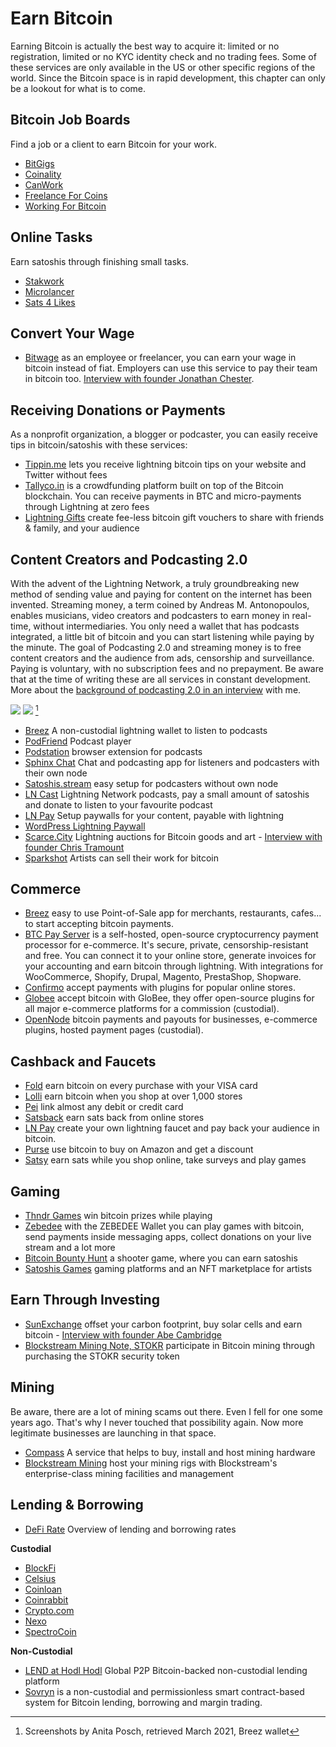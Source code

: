 # Earn Bitcoin
Earning Bitcoin is actually the best way to acquire it: limited or no registration, limited or no KYC identity check and no trading fees. Some of these services are only available in the US or other specific regions of the world. Since the Bitcoin space is in rapid development, this chapter can only be a lookout for what is to come.

## Bitcoin Job Boards
Find a job or a client to earn Bitcoin for your work.
* [BitGigs](https://bitgigs.com/)
* [Coinality](https://coinality.com/)
* [CanWork](https://www.canwork.io/)
* [Freelance For Coins](https://freelanceforcoins.com/projects)
* [Working For Bitcoin](https://workingforbitcoins.com/)

## Online Tasks
Earn satoshis through finishing small tasks.
* [Stakwork](https://stakwork.com)
* [Microlancer](https://microlancer.io/)
* [Sats 4 Likes](https://kriptode.com/satsforlikes/index.html)

## Convert Your Wage
* [Bitwage](https://www.bitwage.com/) as an employee or freelancer, you can earn your wage in bitcoin instead of fiat. Employers can use this service to pay their team in bitcoin too. [Interview with founder Jonathan Chester](https://anita.link/106).

## Receiving Donations or Payments
As a nonprofit organization, a blogger or podcaster, you can easily receive tips in bitcoin/satoshis with these services:

* [Tippin.me](https://tippin.me/) lets you receive lightning bitcoin tips on your website and Twitter without fees
* [Tallyco.in](https://tallyco.in/) is a crowdfunding platform built on top of the Bitcoin blockchain. You can receive payments in BTC and micro-payments through Lightning at zero fees
* [Lightning Gifts](https://lightning.gifts/) create fee-less bitcoin gift vouchers to share with friends & family, and your audience

## Content Creators and Podcasting 2.0
With the advent of the Lightning Network, a truly groundbreaking new method of sending value and paying for content on the internet has been invented. Streaming money, a term coined by Andreas M. Antonopoulos, enables musicians, video creators and podcasters to earn money in real-time, without intermediaries. You only need a wallet that has podcasts integrated, a little bit of bitcoin and you can start listening while paying by the minute. The goal of Podcasting 2.0 and streaming money is to free content creators and the audience from ads, censorship and surveillance. Paying is voluntary, with no subscription fees and no prepayment. Be aware that at the time of writing these are all services in constant development. More about the [background of podcasting 2.0 in an interview](https://anita.link/pod2) with me.

![](resources/_breez-podcast.png)
![](resources/_breez-podcast-boost.png) [^78]

* [Breez](https://breez.technology/) A non-custodial lightning wallet to listen to podcasts
* [PodFriend](https://web.podfriend.com/) Podcast player
* [Podstation](https://podstation.github.io/) browser extension for podcasts
* [Sphinx Chat](https://sphinx.chat/) Chat and podcasting app for listeners and podcasters with their own node
* [Satoshis.stream](https://satoshis.stream/) easy setup for podcasters without own node
* [LN Cast](https://lncast.com/) Lightning Network podcasts, pay a small amount of satoshis and donate to listen to your favourite podcast
* [LN Pay](https://lnpay.co/) Setup paywalls for your content, payable with lightning
* [WordPress Lightning Paywall](https://lightning-paywall.coincharge.io/)
* [Scarce.City](https://scarce.city/) Lightning auctions for Bitcoin goods and art - [Interview with founder Chris Tramount](https://anita.link/91)
* [Sparkshot](https://sparkshot.io/) Artists can sell their work for bitcoin

## Commerce
* [Breez](https://breez.technology/#business) easy to use Point-of-Sale app for merchants, restaurants, cafes... to start accepting bitcoin payments.
* [BTC Pay Server](https://btcpayserver.org/) is a self-hosted, open-source cryptocurrency payment processor for e-commerce. It's secure, private, censorship-resistant and free. You can connect it to your online store, generate invoices for your accounting and earn bitcoin through lightning. With integrations for WooCommerce, Shopify, Drupal, Magento, PrestaShop, Shopware.
* [Confirmo](https://confirmo.net/) accept payments with plugins for popular online stores.
* [Globee](https://globee.com/) accept bitcoin with GloBee, they offer open-source plugins for all major e-commerce platforms for a commission (custodial).
* [OpenNode](https://www.opennode.com/) bitcoin payments and payouts for businesses, e-commerce plugins, hosted payment pages (custodial).

## Cashback and Faucets
* [Fold](https://foldapp.com/) earn bitcoin on every purchase with your VISA card
* [Lolli](https://www.lolli.com/) earn bitcoin when you shop at over 1,000 stores
* [Pei](https://getpei.com/) link almost any debit or credit card
* [Satsback](https://satsback.com/en) earn sats back from online stores
* [LN Pay](https://lnpay.co/faucets/) create your own lightning faucet and pay back your audience in bitcoin.
* [Purse](https://purse.io) use bitcoin to buy on Amazon and get a discount
* [Satsy](https://satsy.com/) earn sats while you shop online, take surveys and play games

## Gaming
* [Thndr Games](https://thndr.games/games) win bitcoin prizes while playing
* [Zebedee](https://zebedee.io/) with the ZEBEDEE Wallet you can play games with bitcoin, send payments inside messaging apps, collect donations on your live stream and a lot more
* [Bitcoin Bounty Hunt](https://bitcoinbountyhunt.com/) a shooter game, where you can earn satoshis
* [Satoshis Games](https://satoshis.games/) gaming platforms and an NFT marketplace for artists

## Earn Through Investing
* [SunExchange](https://thesunexchange.com/) offset your carbon footprint, buy solar cells and earn bitcoin - [Interview with founder Abe Cambridge](https://anita.link/104)
* [Blockstream Mining Note, STOKR](https://blockstream.com/finance/bmn/) participate in Bitcoin mining through purchasing the STOKR security token

## Mining
Be aware, there are a lot of mining scams out there. Even I fell for one some years ago. That's why I never touched that possibility again. Now more legitimate businesses are launching in that space.

* [Compass](https://compassmining.io/) A service that helps to buy, install and host mining hardware
* [Blockstream Mining](https://blockstream.com/mining/) host your mining rigs with Blockstream's enterprise-class mining facilities and management

## Lending & Borrowing
* [DeFi Rate](https://defirate.com/) Overview of lending and borrowing rates

**Custodial**
* [BlockFi](https://blockfi.com/)
* [Celsius](https://celsius.network/borrow-dollars-using-crypto-as-collateral/)
* [Coinloan](https://coinloan.io/)
* [Coinrabbit](https://coinrabbit.io/)
* [Crypto.com](https://crypto.com/earn)
* [Nexo](https://nexo.io/borrow)
* [SpectroCoin](https://spectrocoin.com/)

**Non-Custodial**
* [LEND at Hodl Hodl](https://lend.hodlhodl.com/) Global P2P Bitcoin-backed non-custodial lending platform
* [Sovryn](https://sovryn.app) is a non-custodial and permissionless smart contract-based system for Bitcoin lending, borrowing and margin trading.

[^78]: Screenshots by Anita Posch, retrieved March 2021, Breez wallet
